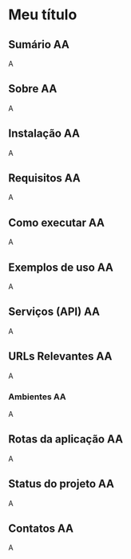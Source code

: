 # Meu título

## Sumário AA
A
## Sobre AA
A
## Instalação AA
A
## Requisitos AA
A
## Como executar AA
A
## Exemplos de uso AA
A
## Serviços (API) AA
A
## URLs Relevantes AA
A
### Ambientes AA
A
## Rotas da aplicação AA
A
## Status do projeto AA
A
## Contatos AA
A
